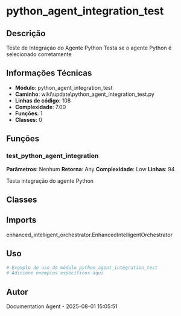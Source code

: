 # python_agent_integration_test

## Descrição

Teste de Integração do Agente Python
Testa se o agente Python é selecionado corretamente

## Informações Técnicas

- **Módulo**: python_agent_integration_test
- **Caminho**: wiki\update\python_agent_integration_test.py
- **Linhas de código**: 108
- **Complexidade**: 7.00
- **Funções**: 1
- **Classes**: 0

## Funções

### test_python_agent_integration

**Parâmetros**: Nenhum
**Retorna**: Any
**Complexidade**: Low
**Linhas**: 94

Testa integração do agente Python

## Classes

## Imports

enhanced_intelligent_orchestrator.EnhancedIntelligentOrchestrator

## Uso

```python
# Exemplo de uso do módulo python_agent_integration_test
# Adicione exemplos específicos aqui
```

## Autor

Documentation Agent - 2025-08-01 15:05:51
